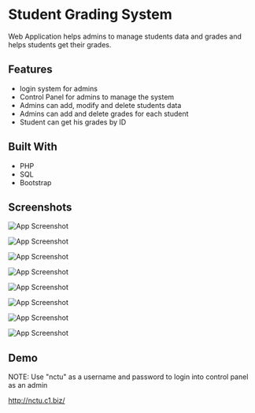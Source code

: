 
# Student Grading System

Web Application helps admins to manage students data and grades and helps students get their grades.



## Features

- login system for admins
- Control Panel for admins to manage the system
- Admins can add, modify and delete students data
- Admins can add and delete grades for each student
- Student can get his grades by ID


## Built With

- PHP
- SQL
- Bootstrap


## Screenshots

![App Screenshot](https://www.linkpicture.com/q/Hompage.jpeg)

![App Screenshot](https://www.linkpicture.com/q/Get_Grades.jpeg)

![App Screenshot](https://www.linkpicture.com/q/Login.jpeg)

![App Screenshot](https://www.linkpicture.com/q/Control_Panel.jpeg)

![App Screenshot](https://www.linkpicture.com/q/Manage_Students.jpeg)

![App Screenshot](https://www.linkpicture.com/q/Add_Student.jpeg)

![App Screenshot](https://www.linkpicture.com/q/Manage_Grades.jpeg)

![App Screenshot](https://www.linkpicture.com/q/Add_Grade.jpeg)

## Demo
NOTE: Use "nctu" as a username and password to login into control panel as an admin

http://nctu.c1.biz/
